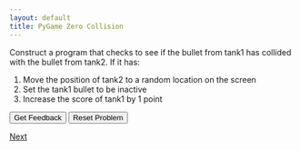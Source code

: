 ```yaml
---
layout: default
title: PyGame Zero Collision
---
```


Construct a program that checks to see if the bullet from tank1 has collided with the bullet from tank2. If it has:
1. Move the position of tank2 to a random location on the screen
2. Set the tank1 bullet to be inactive
3. Increase the score of tank1 by 1 point

<div id="CollideRect-sortableTrash" class="sortable-code"></div> 
<div id="CollideRect-sortable" class="sortable-code"></div> 
<div style="clear:both;"></div> 
<p> 
    <input id="CollideRect-feedbackLink" value="Get Feedback" type="button" /> 
    <input id="CollideRect-newInstanceLink" value="Reset Problem" type="button" /> 
</p> 
<script type="text/javascript"> 
(function(){
  var initial = "if tank1_bullet.colliderect(tank2):\n" +
    "	tank2.pos = (random.randint(50, 250), random.randint(50, HEIGHT - 50))\n" +
    "	tank1_bullet.isActive = False         \n" +
    "	tank1.score += 1\n" +
    "tank1_bullet.isActive = True #distractor\n" +
    "tank2.score += 1 #distractor\n" +
    "tank1.pos = (random.randint(50, 250), random.randint(50, HEIGHT - 50)) #distractor\n" +
    "if tank1_bullet.colliderect(tank1): #distractor";
  var parsonsPuzzle = new ParsonsWidget({
    "sortableId": "CollideRect-sortable",
    "max_wrong_lines": 10,
    "grader": ParsonsWidget._graders.LineBasedGrader,
    "exec_limit": 2500,
    "can_indent": true,
    "x_indent": 50,
    "lang": "en",
    "show_feedback": true,
    "trashId": "CollideRect-sortableTrash"
  });
  parsonsPuzzle.init(initial);
  parsonsPuzzle.shuffleLines();
  $("#CollideRect-newInstanceLink").click(function(event){ 
      event.preventDefault(); 
      parsonsPuzzle.shuffleLines(); 
  }); 
  $("#CollideRect-feedbackLink").click(function(event){ 
      event.preventDefault(); 
      parsonsPuzzle.getFeedback(); 
  }); 
})(); 
</script>

[Next](./example2.html)
